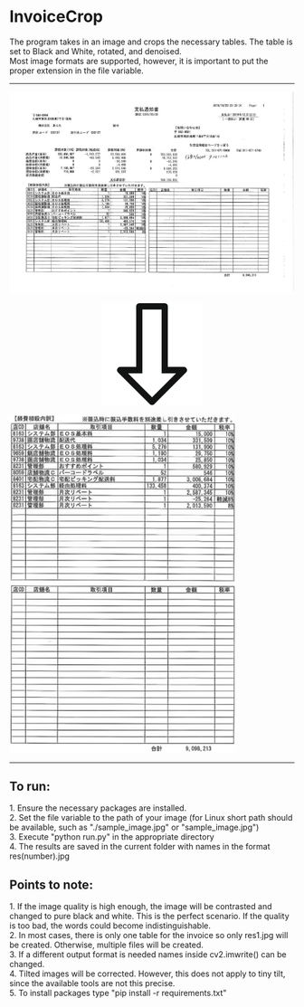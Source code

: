 # InvoiceCrop
The program takes in an image and crops the necessary tables. The table is set to Black and White, rotated, and denoised. \
Most image formats are supported, however, it is important to put the proper extension in the file variable. 

---

<img src="https://github.com/gsharabok/InvoiceCrop/blob/main/imgs/sample_image.jpg" />
<p align="center">
  <img width="180" height="180" src="https://github.com/gsharabok/InvoiceCrop/blob/main/imgs/down_arrow.png">
</p>

<p float="left">
  <img src="https://github.com/gsharabok/InvoiceCrop/blob/main/imgs/sample_image0_out.png" width=400" />
  <img src="https://github.com/gsharabok/InvoiceCrop/blob/main/imgs/sample_image1_out.png" width="400" /> 
</p>

---

<h2> To run: </h2> 
<p>	1. Ensure the necessary packages are installed. <br>
	2. Set the file variable to the path of your image (for Linux short path should be available, such as "./sample_image.jpg" or "sample_image.jpg") <br>
	3. Execute "python run.py" in the appropriate directory <br>
	4. The results are saved in the current folder with names in the format res(number).jpg <br>
	</p>
	
<h2> Points to note:  </h2>
<p>	1. If the image quality is high enough, the image will be contrasted and changed to pure black and white. This is the perfect scenario. If the quality is too bad, the words could become indistinguishable. <br>
	2. In most cases, there is only one table for the invoice so only res1.jpg will be created. Otherwise, multiple files will be created. <br>
	3. If a different output format is needed names inside cv2.imwrite() can be changed. <br>
	4. Tilted images will be corrected. However, this does not apply to tiny tilt, since the available tools are not this precise. <br>
	5. To install packages type "pip install -r requirements.txt"
	</p>
